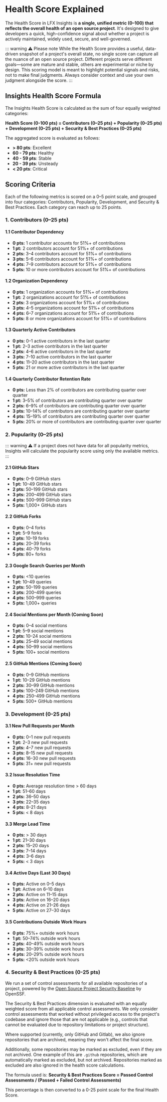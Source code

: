 # Health Score Explained

The Health Score in LFX Insights is **a single, unified metric (0–100) that reflects the overall health of an open source project**. It's designed to give developers a quick, high-confidence signal about whether a project is actively maintained, widely used, secure, and well-governed.

::: warning ⚠️ Please note
While the Health Score provides a useful, data-driven snapshot of a project's overall state, no single score can capture all the nuance of an open source project. Different projects serve different goals—some are mature and stable, others are experimental or niche by design. This scoring model is meant to highlight potential signals and risks, not to make final judgments. Always consider context and use your own judgment alongside the score.
:::

## Insights Health Score Formula

The Insights Health Score is calculated as the sum of four equally weighted categories:

**Health Score (0-100 pts) = Contributors (0–25 pts) + Popularity (0–25 pts) + Development (0–25 pts) + Security & Best Practices (0–25 pts)**

The aggregated score is evaluated as follows:

- **> 80 pts**: Excellent
- **60 - 79 pts**: Healthy
- **40 - 59 pts**: Stable
- **20 - 39 pts**: Unsteady
- **< 20 pts**: Critical

## Scoring Criteria

Each of the following metrics is scored on a 0–5 point scale, and grouped into four categories: Contributors, Popularity, Development, and Security & Best Practices. Each category can reach up to 25 points.

### 1. Contributors (0–25 pts)

#### 1.1 Contributor Dependency
- **0 pts:** 1 contributor accounts for 51%+ of contributions  
- **1 pt:** 2 contributors account for 51%+ of contributions  
- **2 pts:** 3–4 contributors account for 51%+ of contributions  
- **3 pts:** 5–6 contributors account for 51%+ of contributions  
- **4 pts:** 7–9 contributors account for 51%+ of contributions  
- **5 pts:** 10 or more contributors account for 51%+ of contributions  

#### 1.2 Organization Dependency
- **0 pts:** 1 organization accounts for 51%+ of contributions  
- **1 pt:** 2 organizations account for 51%+ of contributions  
- **2 pts:** 3 organizations account for 51%+ of contributions  
- **3 pts:** 4–5 organizations account for 51%+ of contributions  
- **4 pts:** 6–7 organizations account for 51%+ of contributions  
- **5 pts:** 8 or more organizations account for 51%+ of contributions  

#### 1.3 Quarterly Active Contributors
- **0 pts:** 0–1 active contributors in the last quarter  
- **1 pt:** 2–3 active contributors in the last quarter  
- **2 pts:** 4–6 active contributors in the last quarter  
- **3 pts:** 7–10 active contributors in the last quarter  
- **4 pts:** 11–20 active contributors in the last quarter  
- **5 pts:** 21 or more active contributors in the last quarter  

#### 1.4 Quarterly Contributor Retention Rate
- **0 pts:** Less than 2% of contributors are contributing quarter over quarter  
- **1 pt:** 3–5% of contributors are contributing quarter over quarter  
- **2 pts:** 6–9% of contributors are contributing quarter over quarter  
- **3 pts:** 10–14% of contributors are contributing quarter over quarter  
- **4 pts:** 15–19% of contributors are contributing quarter over quarter  
- **5 pts:** 20% or more of contributors are contributing quarter over quarter  

### 2. Popularity (0–25 pts)

::: warning ⚠️ If a project does not have data for all popularity metrics, Insights will calculate the popularity score using only the available metrics.
:::

#### 2.1 GitHub Stars
- **0 pts:** 0–9 GitHub stars  
- **1 pt:** 10–49 GitHub stars  
- **2 pts:** 50–199 GitHub stars  
- **3 pts:** 200–499 GitHub stars  
- **4 pts:** 500–999 GitHub stars  
- **5 pts:** 1,000+ GitHub stars  

#### 2.2 GitHub Forks
- **0 pts:** 0–4 forks  
- **1 pt:** 5–9 forks  
- **2 pts:** 10–19 forks  
- **3 pts:** 20–39 forks  
- **4 pts:** 40–79 forks  
- **5 pts:** 80+ forks  

#### 2.3 Google Search Queries per Month
- **0 pts:** <10 queries  
- **1 pt:** 10–49 queries  
- **2 pts:** 50–199 queries  
- **3 pts:** 200–499 queries  
- **4 pts:** 500–999 queries  
- **5 pts:** 1,000+ queries  

#### 2.4 Social Mentions per Month (Coming Soon)
- **0 pts:** 0–4 social mentions  
- **1 pt:** 5–9 social mentions  
- **2 pts:** 10–24 social mentions  
- **3 pts:** 25–49 social mentions  
- **4 pts:** 50–99 social mentions  
- **5 pts:** 100+ social mentions  

#### 2.5 GitHub Mentions (Coming Soon)
- **0 pts:** 0–9 GitHub mentions  
- **1 pt:** 10–29 GitHub mentions  
- **2 pts:** 30–99 GitHub mentions  
- **3 pts:** 100–249 GitHub mentions  
- **4 pts:** 250–499 GitHub mentions  
- **5 pts:** 500+ GitHub mentions  


### 3. Development (0-25 pts)

#### 3.1 New Pull Requests per Month
- **0 pts:** 0–1 new pull requests
- **1 pt:** 2–3 new pull requests
- **2 pts:** 4–7 new pull requests
- **3 pts:** 8–15 new pull requests
- **4 pts:** 16–30 new pull requests
- **5 pts:** 31+ new pull requests

#### 3.2 Issue Resolution Time
- **0 pts:** Average resolution time > 60 days
- **1 pt:** 51–60 days
- **2 pts:** 36–50 days
- **3 pts:** 22–35 days
- **4 pts:** 8–21 days
- **5 pts:** < 8 days

#### 3.3 Merge Lead Time
- **0 pts:** > 30 days
- **1 pt:** 21–30 days
- **2 pts:** 15–20 days
- **3 pts:** 7–14 days
- **4 pts:** 3–6 days
- **5 pts:** < 3 days

#### 3.4 Active Days (Last 30 Days)
- **0 pts:** Active on 0–5 days
- **1 pt:** Active on 6–10 days
- **2 pts:** Active on 11–15 days
- **3 pts:** Active on 16–20 days
- **4 pts:** Active on 21–26 days
- **5 pts:** Active on 27–30 days

#### 3.5 Contributions Outside Work Hours
- **0 pts:** 75%+ outside work hours
- **1 pt:** 50–74% outside work hours
- **2 pts:** 40–49% outside work hours
- **3 pts:** 30–39% outside work hours
- **4 pts:** 20–29% outside work hours
- **5 pts:** <20% outside work hours

### 4. Security & Best Practices (0-25 pts)

We run a set of control assessments for all available repositories of a project, powered by the [Open Source Project Security Baseline](https://baseline.openssf.org) by OpenSSF.

The Security & Best Practices dimension is evaluated with an equally weighted score from all applicable control assessments. We only consider control assessments that worked without privileged access to the project's codebase and ignore those that are not applicable (e.g., controls that cannot be evaluated due to repository limitations or project structure).

Where supported (currently, only GitHub and Gitlab), we also ignore repositories that are archived, meaning they won't affect the final score.

Additionally, some repositories may be marked as excluded, even if they are not archived. One example of this are `.github` repositories, which are automatically marked as excluded, but not archived. Repositories marked as excluded are also ignored in the health score calculations.

The formula used is:
**Security & Best Practices Score = Passed Control Assessments / (Passed + Failed Control Assessments)**

This percentage is then converted to a 0-25 point scale for the final Health Score.
